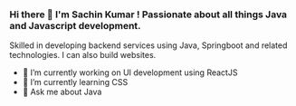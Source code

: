 ### Hi there 👋 I'm Sachin Kumar ! Passionate about all things Java and Javascript development. 
Skilled in developing backend services using Java, Springboot and related technologies. I can
also build websites.  

- 🔭 I’m currently working on UI development using ReactJS
- 🌱 I’m currently learning CSS
- 👯 Ask me about Java
